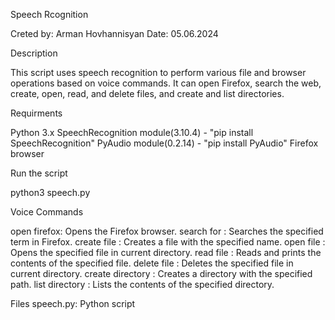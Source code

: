 Speech Rcognition

Creted by: Arman Hovhannisyan
Date: 05.06.2024

Description

This script uses speech recognition to perform various file and browser operations based on voice commands. It can open Firefox, search the web, create, open, read, and delete files, and create and list directories.

Requirments

Python 3.x
SpeechRecognition module(3.10.4) - "pip install SpeechRecognition"
PyAudio module(0.2.14) - "pip install PyAudio"
Firefox browser

Run the script

python3 speech.py

Voice Commands

open firefox: Opens the Firefox browser.
search for <term>: Searches the specified term in Firefox.
create file <filename>: Creates a file with the specified name.
open file <filename>: Opens the specified file in current directory.
read file <filename>: Reads and prints the contents of the specified file.
delete file <filename>: Deletes the specified file in current directory.
create directory <directory>: Creates a directory with the specified path.
list directory <directory>: Lists the contents of the specified directory.

Files 
speech.py: Python script
